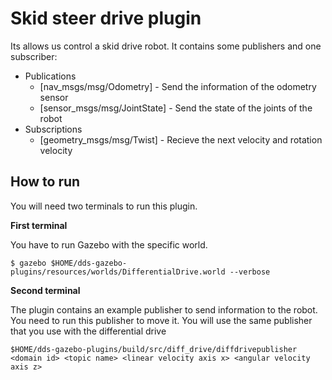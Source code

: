 # Skid steer drive plugin
Its allows us control a skid drive robot. It contains some publishers and one subscriber:
* Publications 
    * [nav_msgs/msg/Odometry] - Send the information of the odometry sensor
    * [sensor_msgs/msg/JointState] - Send the state of the joints of the robot
* Subscriptions
    * [geometry_msgs/msg/Twist] - Recieve the next velocity and rotation velocity

## How to run
You will need two terminals to run this plugin. 

**First terminal**

You have to run Gazebo with the specific world.

```
$ gazebo $HOME/dds-gazebo-plugins/resources/worlds/DifferentialDrive.world --verbose
```
**Second terminal**

The plugin contains an example publisher to send information to the robot. You need to run this publisher to move it. You will use the same publisher that you use with the differential drive
```
$HOME/dds-gazebo-plugins/build/src/diff_drive/diffdrivepublisher <domain id> <topic name> <linear velocity axis x> <angular velocity axis z>
```